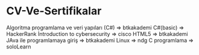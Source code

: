 # CV-Ve-Sertifikalar
Algoritma programlama ve veri yapıları (C#) => btkakademi
C#(basic) => HackerRank
İntroduction to cybersecurity => cisco
HTML5 => btkakademi
JAva ile programlamaya giriş => btkakademi
Linux => ndg
C programlama => soloLearn

